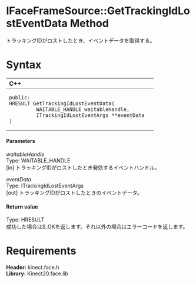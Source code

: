 IFaceFrameSource::GetTrackingIdLostEventData Method  
===================================================  

トラッキングIDがロストしたとき、イベントデータを取得する。 <span id="syntaxSection"></span>

Syntax  
======  

<table>
<colgroup>
<col width="100%" />
</colgroup>
<thead>
<tr class="header">
<th align="left">C++</th>
</tr>
</thead>
<tbody>
<tr class="odd">
<td align="left"><pre><code>public:  
HRESULT GetTrackingIdLostEventData(  
         WAITABLE_HANDLE waitableHandle,  
         ITrackingIdLostEventArgs **eventData  
)</code></pre></td>
</tr>
</tbody>
</table>

<span id="ID4EG"></span>
#### Parameters  

*waitableHandle*    
Type: WAITABLE\_HANDLE  
[in] トラッキングIDがロストしたとき発効するイベントハンドル。  

*eventData*    
Type: ITrackingIdLostEventArgs  
[out] トラッキングIDがロストしたときのイベントデータ。  

<span id="ID4EP"></span>
#### Return value  

Type: HRESULT  
成功した場合はS\_OKを返します。それ以外の場合はエラーコードを返します。  

<span id="requirements"></span>

Requirements  
============  

**Header:** kinect.face.h  
**Library:** Kinect20.face.lib  



<!--Please do not edit the data in the comment block below.-->
<!--
TOCTitle : GetTrackingIdLostEventData Method
RLTitle : IFaceFrameSource::GetTrackingIdLostEventData Method
KeywordK : GetTrackingIdLostEventData method
KeywordK : IFaceFrameSource::GetTrackingIdLostEventData method
KeywordF : IFaceFrameSource::GetTrackingIdLostEventData
KeywordF : GetTrackingIdLostEventData
KeywordF : Microsoft.Kinect.face.IFaceFrameSource.GetTrackingIdLostEventData(WAITABLE_HANDLE,ITrackingIdLostEventArgs@)
KeywordA : M:Microsoft.Kinect.face.IFaceFrameSource.GetTrackingIdLostEventData(WAITABLE_HANDLE,ITrackingIdLostEventArgs@)
AssetID : M:Microsoft.Kinect.face.IFaceFrameSource.GetTrackingIdLostEventData(WAITABLE_HANDLE,ITrackingIdLostEventArgs@)
Locale : en-us
CommunityContent : 1
APIType : Managed
APILocation : 
APIName : Microsoft.Kinect.face.IFaceFrameSource::GetTrackingIdLostEventData
TargetOS : Windows
TopicType : kbSyntax
DevLang : C++
DocSet : K4Wv2
ProjType : K4Wv2Proj
Technology : Kinect for Windows
Product : Kinect for Windows SDK v2
productversion : 20
-->
